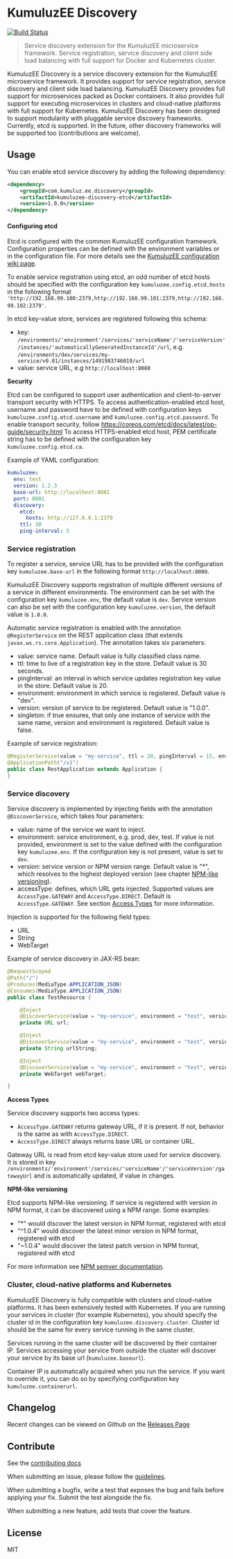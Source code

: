 # KumuluzEE Discovery
[![Build Status](https://img.shields.io/travis/kumuluz/kumuluzee-discovery/master.svg?style=flat)](https://travis-ci.org/kumuluz/kumuluzee-discovery)

> Service discovery extension for the KumuluzEE microservice framework. Service registration, service discovery and client side load balancing with full support for Docker and Kubernetes cluster.

KumuluzEE Discovery is a service discovery extension for the KumuluzEE microservice framework. It provides support for service registration, service discovery and client side load balancing.
KumuluzEE Discovery provides full support for microservices packed as Docker containers. It also provides full support for executing microservices in clusters and cloud-native platforms with full support for Kubernetes. 
KumuluzEE Discovery has been designed to support modularity with pluggable service discovery frameworks. Currently, etcd is supported. In the future, other discovery frameworks will be supported too (contributions are welcome).

## Usage

You can enable etcd service discovery by adding the following dependency:
```xml
<dependency>
    <groupId>com.kumuluz.ee.discovery</groupId>
    <artifactId>kumuluzee-discovery-etcd</artifactId>
    <version>1.0.0</version>
</dependency>
```

#### Configuring etcd 

Etcd is configured with the common KumuluzEE configuration framework. Configuration properties can be defined with the environment variables or in the configuration file. For more details see the 
[KumuluzEE configuration wiki page](https://github.com/kumuluz/kumuluzee/wiki/Configuration).

To enable service registration using etcd, an odd number of etcd hosts should be specified with the configuration key `kumuluzee.config.etcd.hosts` in the following format
`'http://192.168.99.100:2379,http://192.168.99.101:2379,http://192.168.99.102:2379'`.

In etcd key-value store, services are registered following this schema:
- key: `/environments/'environment'/services/'serviceName'/'serviceVersion'/instances/'automaticallyGeneratedInstanceId'/url`, 
e.g. `/environments/dev/services/my-service/v0.01/instances/1491983746019/url`
- value: service URL, e.g `http://localhost:8080`

**Security**

Etcd can be configured to support user authentication and client-to-server transport security with HTTPS. To access 
authentication-enabled etcd host, username and password have to be defined with configuration keys 
`kumuluzee.config.etcd.username` and `kumuluzee.config.etcd.password`. To enable transport security, follow 
https://coreos.com/etcd/docs/latest/op-guide/security.html 
To access HTTPS-enabled etcd host, PEM certificate string has to be defined with the configuration key `kumuluzee.config.etcd.ca`.

Example of YAML configuration:

```yaml
kumuluzee:
  env: test
  version: 1.2.3
  base-url: http://localhost:8081
  port: 8081
  discovery:
    etcd:
      hosts: http://127.0.0.1:2379
    ttl: 30
    ping-interval: 5
```

### Service registration

To register a service, service URL has to be provided with the configuration key `kumuluzee.base-url` in the following format 
`http://localhost:8080`. 

KumuluzEE Discovery supports registration of multiple different versions of a service in different environments. The environment can be set with 
the configuration key `kumuluzee.env`, the default value is `dev`. Service version can also be set with the configuration key 
`kumuluzee.version`, the default value is `1.0.0`.

Automatic service registration is enabled with the annotation `@RegisterService` on the REST application class (that extends 
`javax.ws.rs.core.Application`). The annotation takes six parameters:

- value: service name. Default value is fully classified class name.
- ttl: time to live of a registration key in the store. Default value is 30 seconds.
- pingInterval: an interval in which service updates registration key value in the store. Default value is 20.
- environment: environment in which service is registered. Default value is "dev".
- version: version of service to be registered. Default value is "1.0.0".
- singleton: if true ensures, that only one instance of service with the same name, version and environment is
registered. Default value is false.

Example of service registration:
```java
@RegisterService(value = "my-service", ttl = 20, pingInterval = 15, environment = "test", version = "1.0.0", singleton = false)
@ApplicationPath("/v1")
public class RestApplication extends Application {
}
```

### Service discovery

Service discovery is implemented by injecting fields with the annotation `@DiscoverService`, which takes four parameters:

- value: name of the service we want to inject.
- environment: service environment, e.g. prod, dev, test. If value is not provided, environment is set to the value 
defined with the configuration key `kumuluzee.env`. If the configuration key is not present, value is set to `dev`.
- version: service version or NPM version range. Default value is "*", which resolves to the highest deployed 
version (see chapter [NPM-like versioning](#npm-versioning)).
- accessType: defines, which URL gets injected. Supported values are `AccessType.GATEWAY` and `AccessType.DIRECT`.
Default is `AccessType.GATEWAY`. See section [Access Types](#access-types) for more information.

Injection is supported for the following field types:

- URL
- String
- WebTarget

Example of service discovery in JAX-RS bean:
```java
@RequestScoped
@Path("/")
@Produces(MediaType.APPLICATION_JSON)
@Consumes(MediaType.APPLICATION_JSON)
public class TestResource {

    @Inject
    @DiscoverService(value = "my-service", environment = "test", version = "1.0.0")
    private URL url;

    @Inject
    @DiscoverService(value = "my-service", environment = "test", version = "1.0.0")
    private String urlString;

    @Inject
    @DiscoverService(value = "my-service", environment = "test", version = "1.0.0")
    private WebTarget webTarget;

}
```

**<a name="access-types"></a>Access Types**

Service discovery supports two access types:
- `AccessType.GATEWAY` returns gateway URL, if it is present. If not, behavior is the same as with `AccessType.DIRECT`.
- `AccessType.DIRECT` always returns base URL or container URL.

Gateway URL is read from etcd key-value store used for service discovery. It is stored in key 
`/environments/'environment'/services/'serviceName'/'serviceVersion'/gatewayUrl` and is automatically updated, if 
value in changes.

**<a name="npm-versioning"></a>NPM-like versioning**

Etcd supports NPM-like versioning. If service is registered with version in
NPM format, it can be discovered using a NPM range.
Some examples:

- "*" would discover the latest version in NPM format, registered with etcd
- "^1.0.4" would discover the latest minor version in NPM format, registered with etcd
- "~1.0.4" would discover the latest patch version in NPM format, registered with etcd


For more information see [NPM semver documentation](http://docs.npmjs.com/misc/semver).

### Cluster, cloud-native platforms and Kubernetes

KumuluzEE Discovery is fully compatible with clusters and cloud-native platforms. It has been extensively tested with Kubernetes.
If you are running your services in cluster (for example Kubernetes), you should specify the cluster id in the
configuration key `kumuluzee.discovery.cluster`. Cluster id should be the same for every service running in the same
cluster.

Services running in the same cluster will be discovered by their container IP. Services accessing your service from
outside the cluster will discover your service by its base url (`kumuluzee.baseurl`).

Container IP is automatically acquired when you run the service.
If you want to override it, you can do so by specifying configuration key `kumuluzee.containerurl`.

## Changelog

Recent changes can be viewed on Github on the [Releases Page](https://github.com/kumuluz/kumuluzee/releases)

## Contribute

See the [contributing docs](https://github.com/kumuluz/kumuluzee-discovery/blob/master/CONTRIBUTING.md)

When submitting an issue, please follow the 
[guidelines](https://github.com/kumuluz/kumuluzee-discovery/blob/master/CONTRIBUTING.md#bugs).

When submitting a bugfix, write a test that exposes the bug and fails before applying your fix. Submit the test alongside the fix.

When submitting a new feature, add tests that cover the feature.

## License

MIT

